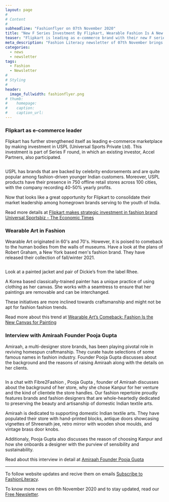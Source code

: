 ```yaml
---
layout: page
#
# Content
#
subheadline: "Fashionflyer on 07th November 2020"
title: "New F Series Investment By Flipkart, Wearable Fashion Is A New Canvas and Interview With Amiraah's Founder Pooja Gupta"
teaser: "Flipkart is leading as e-commerce brand with their new F series investment in USPL. Wearable Art is in Fashion and what Pooja Gupta has to share about their Kanpur based brand; Amiraah"
meta_description: "Fashion Literacy newsletter of 07th November brings summary of new Fipkart investment in USPL, wearable art in Fashion, and interivew of Amiraah's founder Pooja Gupta."
categories:
  - news
  - newsletter
tags:
  - Fashion
  - Newsletter
#
# Styling
#
header:
  image_fullwidth: fashionflyer.png
# thumb:
#    homepage:
#    caption:
#    caption_url:
---
```

### Flipkart as e-commerce leader

Flipkart has further strengthened itself as leading e-commerce marketplace by
making investment in USPL (Universal Sports Private Ltd). This investment is
part of Series F round, in which an existing investor, Accel Partners, also
participated.

<p><img src="{{site.url}}/images/resized/480/newsletter_07_nov_post1.jpg" alt="" srcset="            {{site.url}}/images/resized/320/newsletter_07_nov_post1.jpg 320w,            {{site.url}}/images/resized/480/newsletter_07_nov_post1.jpg 480w,            {{site.url}}/images/resized/600/newsletter_07_nov_post1.jpg 600w,    " /></p>

USPL has brands that are backed by celebrity endorsements and are quite popular
among fashion-driven younger Indian customers.  Moreover, USPL products have
their presence in 750 offline retail stores across 100 cities, with the company
recording 40-50% yearly profits.

Now that looks like a great opportunity for Flipkart to consolidate their
market leadership among homegrown brands serving to the youth of India.



Read more details at [Flipkart makes strategic investment in fashion brand Universal Sportsbiz - The Economic Times](https://economictimes.indiatimes.com/tech/technology/flipkart-makes-strategic-investment-in-fashion-brand-universal-sportsbiz/articleshow/79059988.cms)

### Wearable Art in Fashion

Wearable Art originated in 60's and 70's. However, it is poised to comeback to the human bodies from the walls of museums.
Have a look at the plans of Robert Graham, a New York based men's fashion brand. They have released their collection 
of fall/winter 2021.


<p><img src="{{site.url}}/images/resized/480/newsletter_07_nov_post3.jpg" alt="" srcset="            {{site.url}}/images/resized/320/newsletter_07_nov_post3.jpg 320w,    " /></p>

Look at a painted jacket and pair of Dickie’s from the label Rhee.


A Korea based classically-trained painter has a unique practice of using clothing as her canvas.
She works with a seamtress to ensure that her paintings are removable and can be interchanged.

These initiatives are more inclined towards craftsmanship and might not be apt for fashion fashion trends.

Read more about this trend at [Wearable Art’s Comeback: Fashion Is the New Canvas for Painting](https://observer.com/2020/11/wearable-art-original-painting-fashion/)

### Interview with Amiraah Founder Pooja Gupta

Amiraah, a multi-designer store brands, has been playing pivotal role in
reviving homespun craftmanship. They curate haute selections of some famous
names in fashion industry. Founder Pooja Gupta discusses about the background
and the reasons of raising Amiraah along with the details on her clients.

<p><img src="{{site.url}}/images/resized/480/newsletter_07_nov_post2.jpg" alt="" srcset="            {{site.url}}/images/resized/320/newsletter_07_nov_post2.jpg 320w,            {{site.url}}/images/resized/480/newsletter_07_nov_post2.jpg 480w,            {{site.url}}/images/resized/600/newsletter_07_nov_post2.jpg 600w,    " /></p>

In a chat with Fibre2Fashion , Pooja Gupta ,
founder of Amiraah discusses about the background of her store, why she chose
Kanpur for her venture and the kind of clientele the store handles.  Our
fashion repertoire proudly features brands and fashion designers that are
whole-heartedly dedicated to preserving the beauty and artisanship of domestic
Indian textile arts.  

Amiraah is dedicated to supporting domestic Indian textile arts. They have populated their store 
with hand-printed blocks, antique doors showcasing vignettes of Shreenath jee, retro mirror with wooden shoe moulds, 
and vintage brass door knobs.

Additionaly, Pooja Gupta also discusses the reason of choosing Kanpur and how she onboards a designer with the 
purview of sensibility and sustainability.


Read about this interview in detail at [Amiraah Founder Pooja Gupta](https://www.fibre2fashion.com/interviews/face2face/amiraah/pooja-gupta/12618-1/)

<hr>

To follow website updates and recive them on emails [Subscribe to
FashionLiteracy](https://feedburner.google.com/fb/a/mailverify?uri=Fashionliteracy&amp;loc=en_US).

To know more news on 6th November 2020 and to stay updated, read our [Free
Newsletter](http://newsletter.fashionliteracy.com/?edition_id=af4ead10-2055-11eb-88b8-0cc47a0d1609).
